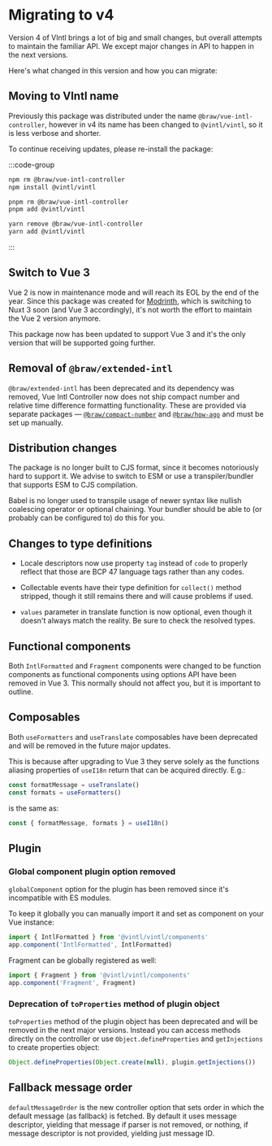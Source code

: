 # Migrating to v4

Version 4 of VIntl brings a lot of big and small changes, but overall attempts
to maintain the familiar API. We except major changes in API to happen in the
next versions.

Here's what changed in this version and how you can migrate:

## Moving to VIntl name

Previously this package was distributed under the name
`@braw/vue-intl-controller`, however in v4 its name has been changed to
`@vintl/vintl`, so it is less verbose and shorter.

To continue receiving updates, please re-install the package:

:::code-group

```sh [npm]
npm rm @braw/vue-intl-controller
npm install @vintl/vintl
```

```sh [pnpm]
pnpm rm @braw/vue-intl-controller
pnpm add @vintl/vintl
```

```sh [yarn]
yarn remove @braw/vue-intl-controller
yarn add @vintl/vintl
```

:::

## Switch to Vue 3

Vue 2 is now in maintenance mode and will reach its EOL by the end of the year.
Since this package was created for [Modrinth], which is switching to Nuxt 3 soon
(and Vue 3 accordingly), it's not worth the effort to maintain the Vue 2 version
anymore.

This package now has been updated to support Vue 3 and it's the only version
that will be supported going further.

[Modrinth]: https://github.com/modrinth

## Removal of `@braw/extended-intl`

`@braw/extended-intl` has been deprecated and its dependency was removed, Vue
Intl Controller now does not ship compact number and relative time difference
formatting functionality. These are provided via separate packages —
[`@braw/compact-number`] and [`@braw/how-ago`] and must be set up manually.

[`@braw/compact-number`]: ../extras/compact-numbers.md
[`@braw/how-ago`]: ../extras/relative-time.md

## Distribution changes

The package is no longer built to CJS format, since it becomes notoriously hard
to support it. We advise to switch to ESM or use a transpiler/bundler that
supports ESM to CJS compilation.

Babel is no longer used to transpile usage of newer syntax like nullish
coalescing operator or optional chaining. Your bundler should be able to (or
probably can be configured to) do this for you.

## Changes to type definitions

- Locale descriptors now use property `tag` instead of `code` to properly
  reflect that those are BCP 47 language tags rather than any codes.

- Collectable events have their type definition for `collect()` method stripped,
  though it still remains there and will cause problems if used.

- `values` parameter in translate function is now optional, even though it
  doesn't always match the reality. Be sure to check the resolved types.

## Functional components

Both `IntlFormatted` and `Fragment` components were changed to be function
components as functional components using options API have been removed in
Vue 3. This normally should not affect you, but it is important to outline.

## Composables

Both `useFormatters` and `useTranslate` composables have been deprecated and
will be removed in the future major updates.

This is because after upgrading to Vue 3 they serve solely as the functions
aliasing properties of `useI18n` return that can be acquired directly. E.g.:

```js
const formatMessage = useTranslate()
const formats = useFormatters()
```

is the same as:

```js
const { formatMessage, formats } = useI18n()
```

## Plugin

### Global component plugin option removed

`globalComponent` option for the plugin has been removed since it's incompatible
with ES modules.

To keep it globally you can manually import it and set as component on your Vue
instance:

```js
import { IntlFormatted } from '@vintl/vintl/components'
app.component('IntlFormatted', IntlFormatted)
```

Fragment can be globally registered as well:

```js
import { Fragment } from '@vintl/vintl/components'
app.component('Fragment', Fragment)
```

### Deprecation of `toProperties` method of plugin object

`toProperties` method of the plugin object has been deprecated and will be
removed in the next major versions. Instead you can access methods directly on
the controller or use `Object.defineProperties` and `getInjections` to create
properties object:

```js
Object.defineProperties(Object.create(null), plugin.getInjections())
```

## Fallback message order

`defaultMessageOrder` is the new controller option that sets order in which the
default message (as fallback) is fetched. By default it uses message descriptor,
yielding that message if parser is not removed, or nothing, if message
descriptor is not provided, yielding just message ID.
